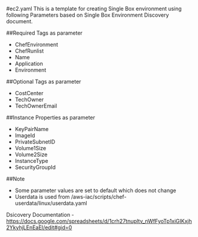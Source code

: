 #ec2.yaml
This is a template for creating Single Box environment using following Parameters based on Single Box Environment Discovery document.

##Required Tags as parameter
- ChefEnvironment
- ChefRunlist
- Name
- Application
- Environment

##Optional Tags as parameter
- CostCenter
- TechOwner
- TechOwnerEmail
  
##Instance Properties as parameter
- KeyPairName
- ImageId
- PrivateSubnetID
- Volume1Size
- Volume2Size
- InstanceType
- SecurityGroupId

##Note
- Some parameter values are set to default which does not change
- Userdata is used from /aws-iac/scripts/chef-userdata/linux/userdata.yaml

Dsicovery Documentation - https://docs.google.com/spreadsheets/d/1crh27tnupltv_nWfFyoTp1xiGIKxjh2YkyhjLEnEaEI/edit#gid=0
